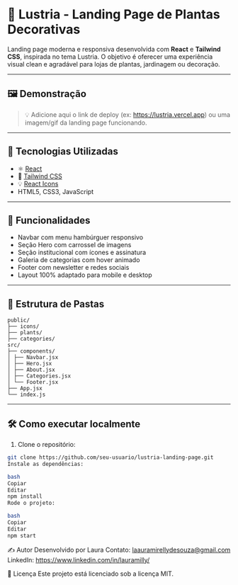 
# 🌿 Lustria - Landing Page de Plantas Decorativas

Landing page moderna e responsiva desenvolvida com **React** e **Tailwind CSS**, inspirada no tema Lustria. O objetivo é oferecer uma experiência visual clean e agradável para lojas de plantas, jardinagem ou decoração.

---

## 🖼️ Demonstração

> 💡 Adicione aqui o link de deploy (ex: https://lustria.vercel.app) ou uma imagem/gif da landing page funcionando.

---

## 🚀 Tecnologias Utilizadas

- ⚛️ [React](https://reactjs.org/)
- 🎨 [Tailwind CSS](https://tailwindcss.com/)
- 💡 [React Icons](https://react-icons.github.io/react-icons/)
- HTML5, CSS3, JavaScript

---

## 📌 Funcionalidades

- Navbar com menu hambúrguer responsivo
- Seção Hero com carrossel de imagens
- Seção institucional com ícones e assinatura
- Galeria de categorias com hover animado
- Footer com newsletter e redes sociais
- Layout 100% adaptado para mobile e desktop

---

## 📂 Estrutura de Pastas
```
public/
├── icons/
├── plants/
├── categories/
src/
├── components/
│ ├── Navbar.jsx
│ ├── Hero.jsx
│ ├── About.jsx
│ ├── Categories.jsx
│ └── Footer.jsx
├── App.jsx
└── index.js
```
---

## 🛠️ Como executar localmente

1. Clone o repositório:
```bash
git clone https://github.com/seu-usuario/lustria-landing-page.git
Instale as dependências:

bash
Copiar
Editar
npm install
Rode o projeto:

bash
Copiar
Editar
npm start
```
✍️ Autor
Desenvolvido por Laura
Contato: laauramirellydesouza@gmail.com
LinkedIn: https://www.linkedin.com/in/lauramilly/

📄 Licença
Este projeto está licenciado sob a licença MIT.
